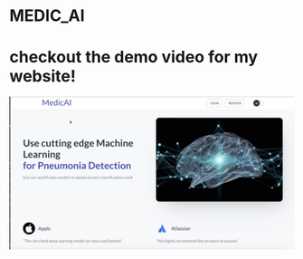 # MEDIC_AI

# checkout the demo video for my website!

<a href="link-to-your-video">
  <img src="Thumbnail.png" width="600">
</a>

